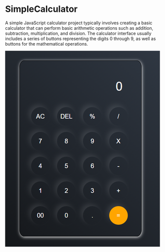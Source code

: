 # SimpleCalculator

A simple JavaScript calculator project typically involves creating a basic calculator that can perform basic arithmetic operations such as addition, subtraction, multiplication, and division. The calculator interface usually includes a series of buttons representing the digits 0 through 9, as well as buttons for the mathematical operations.

![Calculator](calculator.png?raw=true "Title")
